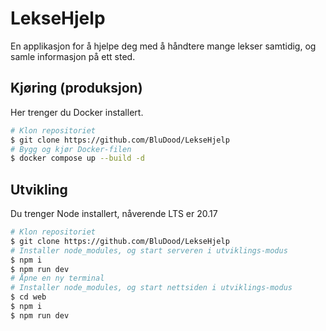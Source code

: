 # LekseHjelp

En applikasjon for å hjelpe deg med å håndtere mange lekser samtidig, og samle informasjon på ett sted.

## Kjøring (produksjon)

Her trenger du Docker installert.

```bash
# Klon repositoriet
$ git clone https://github.com/BluDood/LekseHjelp
# Bygg og kjør Docker-filen
$ docker compose up --build -d
```

## Utvikling

Du trenger Node installert, nåverende LTS er 20.17

```bash
# Klon repositoriet
$ git clone https://github.com/BluDood/LekseHjelp
# Installer node_modules, og start serveren i utviklings-modus
$ npm i
$ npm run dev
# Åpne en ny terminal
# Installer node_modules, og start nettsiden i utviklings-modus
$ cd web
$ npm i
$ npm run dev
```
